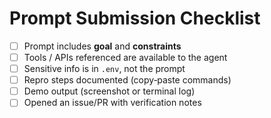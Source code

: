 # Prompt Submission Checklist

- [ ] Prompt includes **goal** and **constraints**
- [ ] Tools / APIs referenced are available to the agent
- [ ] Sensitive info is in `.env`, not the prompt
- [ ] Repro steps documented (copy‑paste commands)
- [ ] Demo output (screenshot or terminal log)
- [ ] Opened an issue/PR with verification notes